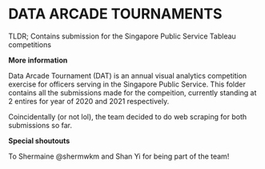 # DATA ARCADE TOURNAMENTS
TLDR; Contains submission for the Singapore Public Service Tableau competitions

**More information** 

Data Arcade Tournament (DAT) is an annual visual analytics competition exercise for officers serving in the Singapore Public Service. This folder contains all the submissions made for the compeition, currently standing at 2 entires for year of 2020 and 2021 respectively. 

Coincidentally (or not lol), the team decided to do web scraping for both submissions so far. 

**Special shoutouts**

To Shermaine @shermwkm and Shan Yi for being part of the team! 
